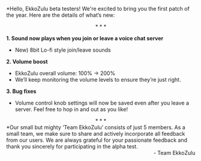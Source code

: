*Hello, EkkoZulu beta testers! We're excited to bring you the first patch of the year. Here are the details of what’s new:

<div align="center">
* * *
</div>

**1. Sound now plays when you join or leave a voice chat server**
+ New) 8bit Lo-fi style join/leave sounds

**2. Volume boost**
+ EkkoZulu overall volume: 100% → 200%
+ We’ll keep monitoring the volume levels to ensure they’re just right.

**3. Bug fixes**
+ Volume control knob settings will now be saved even after you leave a server. Feel free to hop in and out as you like!

<div align="center">
* * *
</div>
*Our small but mighty ‘Team EkkoZulu’ consists of just 5 members. As a small team, we make sure to share and actively incorporate all feedback from our users. We are always grateful for your passionate feedback and thank you sincerely for participating in the alpha test.
<div align="right">
- Team EkkoZulu
</div>
